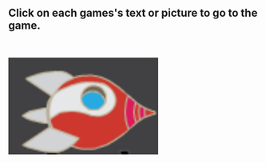 ## Click on each games's text or picture to go to the game.
<br>
<br>
<a href="./cookie.html">
  <img src="rocket_game.png" width="300"/>
</a>

